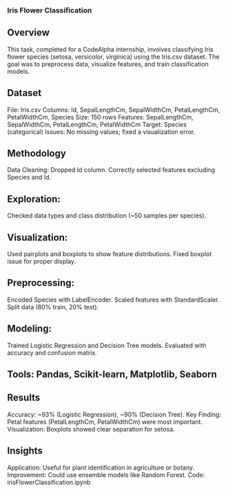 ### Iris Flower Classification

## Overview
This task, completed for a CodeAlpha internship, involves classifying Iris flower species (setosa, versicolor, virginica) using the Iris.csv dataset. The goal was to preprocess data, visualize features, and train classification models.

## Dataset

File: Iris.csv
Columns: Id, SepalLengthCm, SepalWidthCm, PetalLengthCm, PetalWidthCm, Species
Size: 150 rows
Features: SepalLengthCm, SepalWidthCm, PetalLengthCm, PetalWidthCm
Target: Species (categorical)
Issues: No missing values; fixed a visualization error.

## Methodology

Data Cleaning:
Dropped Id column.
Correctly selected features excluding Species and Id.


## Exploration:
Checked data types and class distribution (~50 samples per species).


## Visualization:
Used pairplots and boxplots to show feature distributions.
Fixed boxplot issue for proper display.


## Preprocessing:
Encoded Species with LabelEncoder.
Scaled features with StandardScaler.
Split data (80% train, 20% test).


## Modeling:
Trained Logistic Regression and Decision Tree models.
Evaluated with accuracy and confusion matrix.


## Tools: Pandas, Scikit-learn, Matplotlib, Seaborn

## Results

Accuracy: ~93% (Logistic Regression), ~90% (Decision Tree).
Key Finding: Petal features (PetalLengthCm, PetalWidthCm) were most important.
Visualization: Boxplots showed clear separation for setosa.

## Insights

Application: Useful for plant identification in agriculture or botany.
Improvement: Could use ensemble models like Random Forest.
Code: irisFlowerClassification.ipynb
